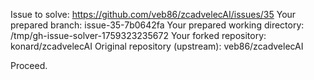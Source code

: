 Issue to solve: https://github.com/veb86/zcadvelecAI/issues/35
Your prepared branch: issue-35-7b0642fa
Your prepared working directory: /tmp/gh-issue-solver-1759323235672
Your forked repository: konard/zcadvelecAI
Original repository (upstream): veb86/zcadvelecAI

Proceed.